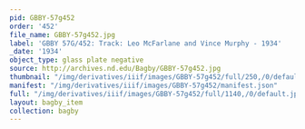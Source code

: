 ```yaml
---
pid: GBBY-57g452
order: '452'
file_name: GBBY-57g452.jpg
label: 'GBBY 57G/452: Track: Leo McFarlane and Vince Murphy - 1934'
_date: '1934'
object_type: glass plate negative
source: http://archives.nd.edu/Bagby/GBBY-57g452.jpg
thumbnail: "/img/derivatives/iiif/images/GBBY-57g452/full/250,/0/default.jpg"
manifest: "/img/derivatives/iiif/images/GBBY-57g452/manifest.json"
full: "/img/derivatives/iiif/images/GBBY-57g452/full/1140,/0/default.jpg"
layout: bagby_item
collection: bagby
---
```

